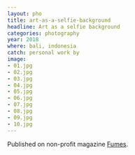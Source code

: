 ```yaml
---
layout: pho
title: art-as-a-selfie-background
headline: Art as a selfie background
categories: photography
year: 2018
where: bali, indonesia
catch: personal work by
image:
- 01.jpg
- 02.jpg
- 03.jpg
- 04.jpg
- 05.jpg
- 06.jpg
- 07.jpg
- 08.jpg
- 09.jpg
- 10.jpg
---
```

Published on non-profit magazine [Fumes](https://fumes.junglestar.org/photo-journalism/art-is-a-selfie-background/).
